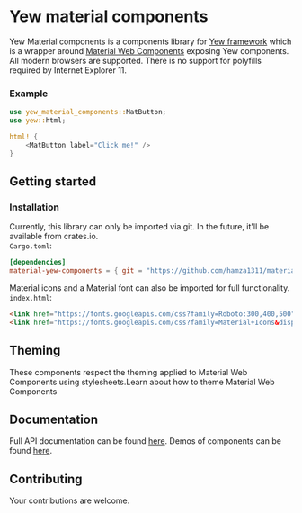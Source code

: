 # Yew material components

Yew Material components is a components library for [Yew framework](https://github.com/yewstack/yew/) which is a wrapper around [Material Web Components](https://github.com/material-components/material-components-web-components) exposing Yew components. All modern browsers are supported. There is no support for polyfills required by Internet Explorer 11.

### Example

```rust
use yew_material_components::MatButton;
use yew::html;

html! {
    <MatButton label="Click me!" />
}
```

## Getting started
### Installation

Currently, this library can only be imported via git. In the future, it'll be available from crates.io.  
`Cargo.toml`:
```toml
[dependencies]
material-yew-components = { git = "https://github.com/hamza1311/material-yew-components/", branch = "master" }
```
Material icons and a Material font can also be imported for full functionality.  
`index.html`:
```html
<link href="https://fonts.googleapis.com/css?family=Roboto:300,400,500" rel="stylesheet">
<link href="https://fonts.googleapis.com/css?family=Material+Icons&display=block" rel="stylesheet">
```

## Theming

These components respect the theming applied to Material Web Components using stylesheets.Learn about how to theme Material Web Components

## Documentation

Full API documentation can be found [here](). Demos of components can be found [here](https://yew-material.web.app/).

## Contributing

Your contributions are welcome.
